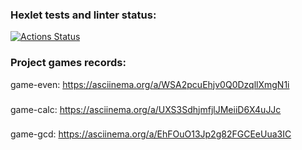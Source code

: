 ### Hexlet tests and linter status:
[![Actions Status](https://github.com/Aleberez/frontend-project-44/actions/workflows/hexlet-check.yml/badge.svg)](https://github.com/Aleberez/frontend-project-44/actions)
### Project games records:
game-even: https://asciinema.org/a/WSA2pcuEhjv0Q0DzqllXmgN1i
###
game-calc: https://asciinema.org/a/UXS3SdhjmfjlJMeiiD6X4uJJc
###
game-gcd: https://asciinema.org/a/EhFOuO13Jp2g82FGCEeUua3IC
